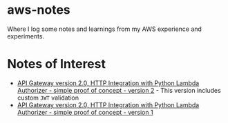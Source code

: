 # aws-notes

Where I log some notes and learnings from my AWS experience and experiments.

# Notes of Interest

* [API Gateway version 2.0, HTTP Integration with Python Lambda Authorizer - simple proof of concept - version 2](./aws-services/api-gateway/poc-02/aws_apigw_lambda_authorizer.md) - This version includes custom `JWT` validation
* [API Gateway version 2.0, HTTP Integration with Python Lambda Authorizer - simple proof of concept - version 1](./aws-services/api-gateway/poc-01/aws_apigw_lambda_authorizer.md)

